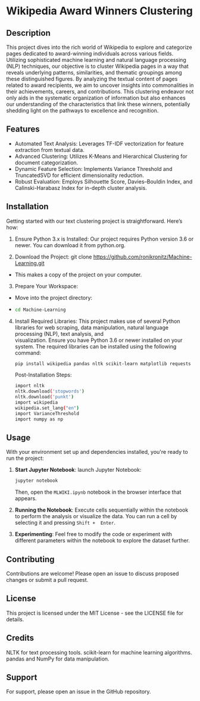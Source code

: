 # Wikipedia Award Winners Clustering
## Description
This project dives into the rich world of Wikipedia to explore and categorize pages dedicated to award-winning individuals across various fields. Utilizing sophisticated machine learning and natural language processing (NLP) techniques, our objective is to cluster Wikipedia pages in a way that reveals underlying patterns, similarities, and thematic groupings among these distinguished figures. By analyzing the textual content of pages related to award recipients, we aim to uncover insights into commonalities in their achievements, careers, and contributions. This clustering endeavor not only aids in the systematic organization of information but also enhances our understanding of the characteristics that link these winners, potentially shedding light on the pathways to excellence and recognition.

## Features
* Automated Text Analysis: Leverages TF-IDF vectorization for feature extraction from textual data.
* Advanced Clustering: Utilizes K-Means and Hierarchical Clustering for document categorization.
* Dynamic Feature Selection: Implements Variance Threshold and TruncatedSVD for efficient dimensionality reduction.
* Robust Evaluation: Employs Silhouette Score, Davies–Bouldin Index, and Calinski-Harabasz Index for in-depth cluster analysis.

## Installation
Getting started with our text clustering project is straightforward. Here’s how:

1. Ensure Python 3.x is Installed: Our project requires Python version 3.6 or newer. You can download it from python.org.

2. Download the Project:
   git clone https://github.com/ronikronitz/Machine-Learning.git
* This makes a copy of the project on your computer.
  
3. Prepare Your Workspace:
* Move into the project directory:
* ```bash
  cd Machine-Learning
  ```
  
4. Install Required Libraries:
  This project makes use of several Python libraries for web scraping, data manipulation, natural language processing (NLP), text analysis, and       
   visualization.
   Ensure you have Python 3.6 or newer installed on your system.
   The required libraries can be installed using the following command:
   ```bash
   pip install wikipedia pandas nltk scikit-learn matplotlib requests numpy
   ```

   Post-Installation Steps:
   ```bash
   import nltk
   nltk.download('stopwords')
   nltk.download('punkt')
   import wikipedia
   wikipedia.set_lang("en")
   import VarianceThreshold
   import numpy as np
   ```
## Usage

With your environment set up and dependencies installed, you're ready to run the project:

1. **Start Jupyter Notebook**:
    launch Jupyter Notebook:
    ```bash
    jupyter notebook
    ```
    Then, open the `MLWIKI.ipynb` notebook in the browser interface that appears.

2. **Running the Notebook**:
    Execute cells sequentially within the notebook to perform the analysis or visualize the data. You can run a cell by selecting it and pressing `Shift + 
    Enter`.

3. **Experimenting**:
    Feel free to modify the code or experiment with different parameters within the notebook to explore the dataset further.

## Contributing
Contributions are welcome! Please open an issue to discuss proposed changes or submit a pull request.

## License
This project is licensed under the MIT License - see the LICENSE file for details.

## Credits
NLTK for text processing tools.
scikit-learn for machine learning algorithms.
pandas and NumPy for data manipulation.

## Support
For support, please open an issue in the GitHub repository.






   




